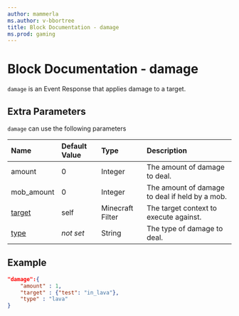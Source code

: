 ```yaml
---
author: mammerla
ms.author: v-bbortree
title: Block Documentation - damage
ms.prod: gaming
---
```


# Block Documentation - damage

`damage` is an Event Response that applies damage to a target.

## Extra Parameters

`damage` can use the following parameters

|Name |Default Value  |Type  |Description  |
|:----------|:----------|:----------|:----------|
|amount| 0| Integer|  The amount of damage to deal. |
| mob_amount| 0 | Integer | The amount of damage to deal if held by a mob. |
|[target](../../../EntityReference/Examples/FilterList.md)| self| Minecraft Filter|  The target context to execute against. |
|[type](../../../EntityReference/Examples/Filters/has_damage.md#list-of-damage-types)|*not set* | String| The type of damage to deal. |

## Example

```json
"damage":{
    "amount" : 1,
    "target" : {"test": "in_lava"},
    "type" : "lava"
}
```
